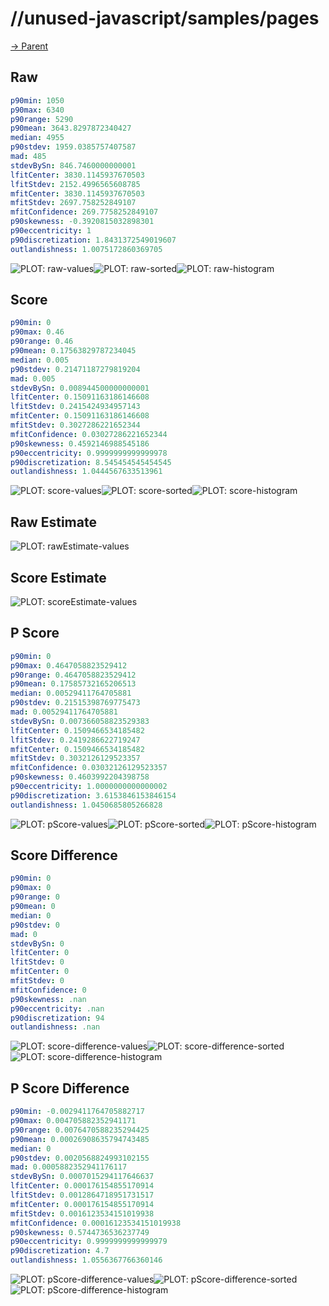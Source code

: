 
# //unused-javascript/samples/pages

[→ Parent](../..)


## Raw


```yaml
p90min: 1050
p90max: 6340
p90range: 5290
p90mean: 3643.8297872340427
median: 4955
p90stdev: 1959.0385757407587
mad: 485
stdevBySn: 846.7460000000001
lfitCenter: 3830.1145937670503
lfitStdev: 2152.4996565608785
mfitCenter: 3830.1145937670503
mfitStdev: 2697.758252849107
mfitConfidence: 269.7758252849107
p90skewness: -0.3920815032898301
p90eccentricity: 1
p90discretization: 1.8431372549019607
outlandishness: 1.0075172860369705

```

![PLOT: raw-values](./raw/values.svg)![PLOT: raw-sorted](./raw/sorted.svg)![PLOT: raw-histogram](./raw/histogram.svg)
## Score


```yaml
p90min: 0
p90max: 0.46
p90range: 0.46
p90mean: 0.17563829787234045
median: 0.005
p90stdev: 0.21471187279819204
mad: 0.005
stdevBySn: 0.008944500000000001
lfitCenter: 0.15091163186146608
lfitStdev: 0.2415424934957143
mfitCenter: 0.15091163186146608
mfitStdev: 0.3027286221652344
mfitConfidence: 0.03027286221652344
p90skewness: 0.4592146988545186
p90eccentricity: 0.9999999999999978
p90discretization: 8.545454545454545
outlandishness: 1.0444567633513961

```

![PLOT: score-values](./score/values.svg)![PLOT: score-sorted](./score/sorted.svg)![PLOT: score-histogram](./score/histogram.svg)
## Raw Estimate

![PLOT: rawEstimate-values](./rawEstimate/values.svg)
## Score Estimate

![PLOT: scoreEstimate-values](./scoreEstimate/values.svg)
## P Score


```yaml
p90min: 0
p90max: 0.4647058823529412
p90range: 0.4647058823529412
p90mean: 0.17585732165206513
median: 0.00529411764705881
p90stdev: 0.21515398769775473
mad: 0.00529411764705881
stdevBySn: 0.007366058823529383
lfitCenter: 0.1509466534185482
lfitStdev: 0.2419286622719247
mfitCenter: 0.1509466534185482
mfitStdev: 0.3032126129523357
mfitConfidence: 0.03032126129523357
p90skewness: 0.4603992204398758
p90eccentricity: 1.0000000000000002
p90discretization: 3.6153846153846154
outlandishness: 1.0450685805266828

```

![PLOT: pScore-values](./pScore/values.svg)![PLOT: pScore-sorted](./pScore/sorted.svg)![PLOT: pScore-histogram](./pScore/histogram.svg)
## Score Difference


```yaml
p90min: 0
p90max: 0
p90range: 0
p90mean: 0
median: 0
p90stdev: 0
mad: 0
stdevBySn: 0
lfitCenter: 0
lfitStdev: 0
mfitCenter: 0
mfitStdev: 0
mfitConfidence: 0
p90skewness: .nan
p90eccentricity: .nan
p90discretization: 94
outlandishness: .nan

```

![PLOT: score-difference-values](./score-difference/values.svg)![PLOT: score-difference-sorted](./score-difference/sorted.svg)![PLOT: score-difference-histogram](./score-difference/histogram.svg)
## P Score Difference


```yaml
p90min: -0.0029411764705882717
p90max: 0.004705882352941171
p90range: 0.0076470588235294425
p90mean: 0.00026908635794743485
median: 0
p90stdev: 0.0020568824993102155
mad: 0.0005882352941176117
stdevBySn: 0.0007015294117646637
lfitCenter: 0.000176154855170914
lfitStdev: 0.0012864718951731517
mfitCenter: 0.000176154855170914
mfitStdev: 0.0016123534151019938
mfitConfidence: 0.00016123534151019938
p90skewness: 0.5744736536237749
p90eccentricity: 0.9999999999999979
p90discretization: 4.7
outlandishness: 1.0556367766360146

```

![PLOT: pScore-difference-values](./pScore-difference/values.svg)![PLOT: pScore-difference-sorted](./pScore-difference/sorted.svg)![PLOT: pScore-difference-histogram](./pScore-difference/histogram.svg)